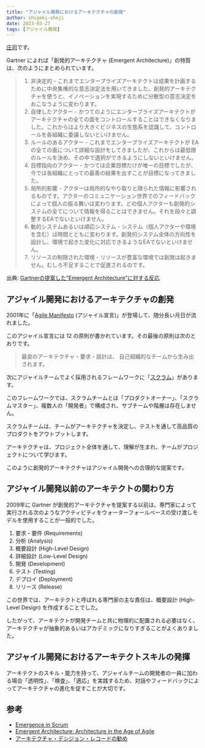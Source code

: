 ```yaml
---
title: "アジャイル開発におけるアーキテクチャの創発"
author: shigeki-shoji
date: 2023-03-27
tags: [アジャイル開発]
---
```


[庄司](https://github.com/edward-mamezou)です。

Gartner によれば「創発的アーキテクチャ (Emergent Architecture)」の特質は、次のようにまとめられています。

> 1. 非決定的 - これまでエンタープライズアーキテクトは成果を計画するために中央集権的な意志決定法を用いてきました。創発的アーキテクチャを使うと、イノベーションを実現するために分散型の意志決定をおこなうように変わります。
> 2. 自律したアクター - かつてのようにエンタープライズアーキテクトがアーキテクチャの全ての面をコントロールすることはできなくなりました。これからはより大きくビジネスの生態系を認識して、コントロールを各組織に委譲しないといけません。
> 3. ルールのあるアクター - これまでエンタープライズアーキテクトが EA の全ての面について詳細な設計をしてきましたが、これからは最低限のルールを決め、その中で選択ができるようにしないといけません。
> 4. 目標指向のアクター - かつては企業目標だけが唯一の目標でしたが、今では各組織にとっての最善の結果を出すことが目標になってきました。
> 5. 局所的影響 - アクターは局所的なやり取りと限られた情報に影響されるものです。アクターのコミュニケーション世界でのフィードバックによって個人の振る舞いは変わります。どの個人アクターも創発的システムの全てについて情報を得ることはできません。それを段々と調整するEAでないといけません。
> 6. 動的システムあるいは順応システム - システム（個人アクターや環境を含む）は時間とともに変わります。創発的システム全体の方向性を設計し、環境で起きた変化に対応できるようなEAでないといけません。
> 7. リソースの制限された環境 - リソースが豊富な環境では創発は起きません。むしろ不足することで促進されるのです。

出典: [Gartnerの提案した”Emergent Architecture”に対する反応](https://www.infoq.com/jp/news/2009/08/Emergent-Architecture/)

## アジャイル開発におけるアーキテクチャの創発

2001年に「[Agile Manifesto](https://agilemanifesto.org/iso/ja/manifesto.html) (アジャイル宣言)」が登場して、随分長い月日が流れました。

このアジャイル宣言には 12 の原則が書かれています。その最後の原則は次のとおりです。

> 最良のアーキテクチャ・要求・設計は、
> 自己組織的なチームから生み出されます。

次にアジャイルチームでよく採用されるフレームワークに「[スクラム](https://scrumguides.org/docs/scrumguide/v2020/2020-Scrum-Guide-Japanese.pdf)」があります。

このフレームワークでは、スクラムチームとは「プロダクトオーナー」、「スクラムマスター」、複数人の「開発者」で構成され、サブチームや階層は存在しません。

スクラムチームは、チームがアーキテクチャを決定し、テストを通して高品質のプロダクトをアウトプットします。

アーキテクチャは、プロジェクト全体を通して、理解が生まれ、チームがプロジェクトについて学びます。

このように創発的アーキテクチャはアジャイル開発への合理的な提案です。

## アジャイル開発以前のアーキテクトの関わり方

2009年に Gartner が創発的アーキテクチャを提案する以前は、専門家によって実行される次のようなアクティビティをウォーターフォールベースの受け渡しモデルを使用することが一般的でした。

1. 要求・要件 (Requirements)
2. 分析 (Analysis)
3. 概要設計 (High-Level Design)
4. 詳細設計 (Low-Level Design)
5. 開発 (Development)
6. テスト (Testing)
7. デプロイ (Deployment)
8. リリース (Release)

この世界では、アーキテクトと呼ばれる専門家の主な責任は、概要設計 (High-Level Design) を作成することでした。

したがって、アーキテクトが開発チームと共に物理的に配置される必要はなく、アーキテクチャが抽象的あるいはアカデミックになりすぎることがよくありました。

## アジャイル開発におけるアーキテクトスキルの発揮

アーキテクトのスキル・能力を持って、アジャイルチームの開発者の一員に加わる場合「透明性」、「検査」、「適応」を実践するため、対話やフィードバックによってアーキテクチャの進化を促すことが大切です。

## 参考

- [Emergence in Scrum](https://www.scrum.org/resources/blog/emergence-scrum)
- [Emergent Architecture: Architecture in the Age of Agile](https://medium.com/@steve.cornish/emergent-architecture-architecture-in-the-age-of-agile-9f21ba654845)
- [アーキテクチャ・デシジョン・レコードの勧め](/blogs/2022/04/28/adr/)
